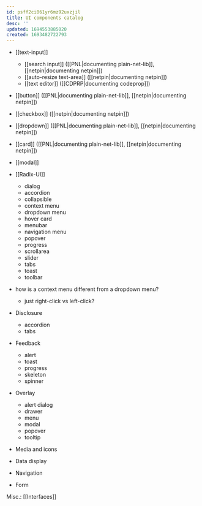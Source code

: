 ```yaml
---
id: psff2ci061yr6mz92uxzjil
title: UI components catalog
desc: ''
updated: 1694553885020
created: 1693482722793
---
```


- [[text-input]]
  - [[search input]] ([[PNL|documenting plain-net-lib]], [[netpin|documenting netpin]])
  - [[auto-resize text-area]] ([[netpin|documenting netpin]])
  - [[text editor]] ([[CDPRP|documenting codeprop]])

- [[button]] ([[PNL|documenting plain-net-lib]], [[netpin|documenting netpin]])
- [[checkbox]] ([[netpin|documenting netpin]])
- [[dropdown]] ([[PNL|documenting plain-net-lib]], [[netpin|documenting netpin]])

- [[card]] ([[PNL|documenting plain-net-lib]], [[netpin|documenting netpin]])

- [[modal]]

- [[Radix-UI]]
  - dialog
  - accordion
  - collapsible
  - context menu
  - dropdown menu
  - hover card
  - menubar
  - navigation menu
  - popover
  - progress
  - scrollarea
  - slider
  - tabs
  - toast
  - toolbar

- how is a context menu different from a dropdown menu?
  - just right-click vs left-click?

- Disclosure
  - accordion
  - tabs
- Feedback
  - alert
  - toast
  - progress
  - skeleton
  - spinner
- Overlay
  - alert dialog
  - drawer
  - menu
  - modal
  - popover
  - tooltip
- Media and icons
- Data display
- Navigation
- Form


Misc.: [[Interfaces]]
